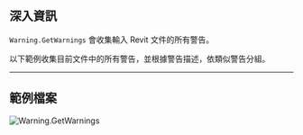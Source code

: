 ## 深入資訊
`Warning.GetWarnings` 會收集輸入 Revit 文件的所有警告。

以下範例收集目前文件中的所有警告，並根據警告描述，依類似警告分組。
___
## 範例檔案

![Warning.GetWarnings](./Revit.Application.Warning.GetWarnings_img.jpg)
